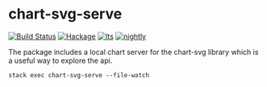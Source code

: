 chart-svg-serve
===

[![Build Status](https://travis-ci.org/tonyday567/chart-svg-serve.svg)](https://travis-ci.org/tonyday567/chart-svg-serve) [![Hackage](https://img.shields.io/hackage/v/chart-svg-serve.svg)](https://hackage.haskell.org/package/chart-svg-serve) [![lts](https://www.stackage.org/package/chart-svg-serve/badge/lts)](http://stackage.org/lts/package/chart-svg-serve) [![nightly](https://www.stackage.org/package/chart-svg-serve/badge/nightly)](http://stackage.org/nightly/package/chart-svg-serve) 


The package includes a local chart server for the chart-svg library which is a useful way to explore the api.

```
stack exec chart-svg-serve --file-watch
```
